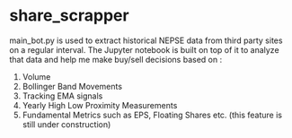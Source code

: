 # share_scrapper

main_bot.py is used to extract historical NEPSE data from third party sites on a regular interval.
The Jupyter notebook is built on top of it to analyze that data and help me make buy/sell decisions based on :
  1) Volume
  2) Bollinger Band Movements
  3) Tracking EMA signals
  4) Yearly High Low Proximity Measurements
  5) Fundamental Metrics such as EPS, Floating Shares etc. (this feature is still under construction)
